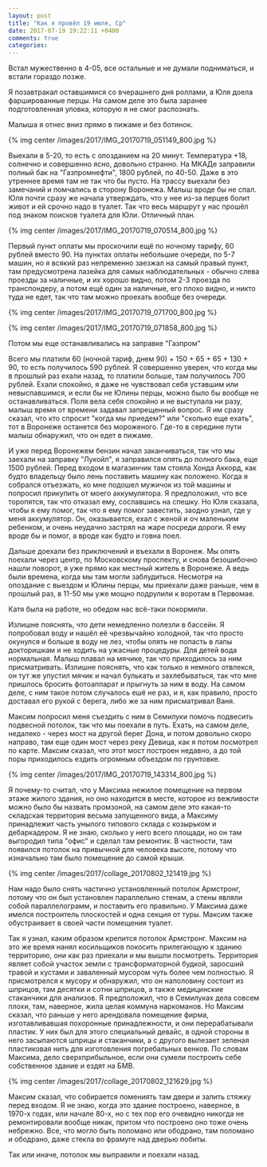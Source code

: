```yaml
---
layout: post
title: "Как я провёл 19 июля, Ср"
date: 2017-07-19 19:22:11 +0400
comments: true
categories: 
---
```

Встал мужественно в 4-05, все остальные и не думали подниматься, и встали гораздо позже.

Я позавтракал оставшимися со вчерашнего дня роллами, а Юля доела фаршированные перцы. На самом деле это была заранее подготовленная уловка, которую я не смог распознать.

Малыша я отнес вниз прямо в пижаме и без ботинок. 

{% img center /images/2017/IMG_20170719_051149_800.jpg %}

Выехали в 5-20, то есть с опозданием на 20 минут. Температура +18, солнечно и совершенно ясно, довольно странно. На МКАДе заправили полный бак на "Газпромнефти", 1800 рублей, по 40-50. Даже в это утреннее время там не так что бы пусто. На трассу выехали без замечаний и помчались в сторону Воронежа. Малыш вроде бы не спал. Юля почти сразу же начала утверждать, что у нее из-за перцев болит живот и ей срочно надо в туалет. Так что весь маршрут у нас прошёл под знаком поисков туалета для Юли. Отличный план.

{% img center /images/2017/IMG_20170719_070514_800.jpg %}

Первый пункт оплаты мы проскочили ещё по ночному тарифу, 60 рублей вместо 90. На пунктах оплаты небольшие очереди, по 5-7 машин, но я всякий раз непременно заезжал на самый правый пункт, там предусмотрена лазейка для самых наблюдательных - обычно слева проезды за наличные, и их хорошо видно, потом 2-3 проезда по транспондеру, а потом ещё один за наличные, его плохо видно, и никто туда не едет, так что там можно проехать вообще без очереди.

{% img center /images/2017/IMG_20170719_071700_800.jpg %}

{% img center /images/2017/IMG_20170719_071858_800.jpg %}


Потом мы еще останавливались на заправке "Газпром"




Всего мы платили 60 (ночной тариф, днем 90) + 150 + 65 + 65 + 130 + 90, то есть получилось 590 рублей. Я совершенно уверен, что когда мы в прошлый раз ехали назад, то платили больше, там получилось 700 рублей. Ехали спокойно, я даже не чувствовал себя уставшим или невыспавшимся, и если бы не Юлины перцы, можно было бы вообще не останавливаться. Поля вела себя спокойно и не выступала ни разу, малыш время от времени задавал запрещенный вопрос. Я им сразу сказал, что кто спросит "когда мы приедем?" или "сколько еще ехать", тот в Воронеже останется без мороженого. Где-то в середине пути малыш обнаружил, что он едет в пижаме.

И уже перед Воронежем бензин начал заканчиваться, так что мы заехали на заправку "Лукойл", я заправился опять до полного бака, еще 1500 рублей. Перед входом в магазинчик там стояла Хонда Аккорд, как будто владельцу было лень поставить машину как положено. Когда я собрался отъезжать, ко мне подошел мужичок из той машины и попросил прикупить от моего аккумулятора. Я предположил, что все торопятся, так что отказал ему, сославшись на спешку. Но Юля сказала, чтобы я ему помог, так что я ему помог завестить, заодно узнал, где у меня аккумулятор. Он, оказывается, ехал с женой и оч маленьким ребенком, и очень неудачно застрял на жаре посреди дороги. Я ему вроде бы и помог, а вроде как будто и говна поел.  

Дальше доехали без приключений и въехали в Воронеж. Мы опять поехали через центр, по Московскому проспекту, и снова безошибочно нашли поворот, я уже прямо как местный житель в Воронеже. А ведь были времена, когда мы там могли заблудиться. Несмотря на опоздание с выездом и Юлины перцы, мы приехали даже раньше, чем в прошлый раз, в 11-50 мы уже мощно подрулили к воротам в Первомае.

Катя была на работе, но обедом нас всё-таки покормили. 

Излишне пояснять, что дети немедленно полезли в бассейн. Я попробовал воду и нашёл её чрезвычайно холодной, так что просто окунулся и больше в воду не лез, чтобы опять не попасть в лапы докторишкам и не ходить на ужасные процедуры. Для детей вода нормальная. Малыш плавал на мячике, так что приходилось за ним присматривать. Излишне пояснять, что как только я немного отвлекся, он тут же упустил мячик и начал булькать и захлебываться, так что мне пришлось бросить фотоаппарат и прыгнуть за ним в воду. На самом деле, с ним такое потом случалось ешё не раз, и я, как правило, просто доставал его рукой с берега, либо же за ним присматривал Ваня.

Максим попросил меня съездить с ним в Семилуки помочь подвесить подвесной потолок, так что мы поехали в путь. Ехать, на самом деле, недалеко - через мост на другой берег Дона, и потом довольно скоро направо, там еще один мост через реку Девица, как я потом посмотрел по карте. Максим сказал, что этот мост построен недавно, а до той поры приходилось ездить огромным объездом по грунтовке.

{% img center /images/2017/IMG_20170719_143314_800.jpg %}

Я почему-то считал, что у Максима нежилое помещение на первом этаже жилого здания, но оно находится в месте, которое из вежливости можно было бы назвать промзоной, на самом деле это какая-то складская территория весьма запущенного вида, а Максиму принадлежит часть унылого типового склада с козырьком и дебаркадером. Я не знаю, сколько у него всего площади, но он там выгородил типа "офис" и сделал там ремонтик. В частности, там появился потолок на привычной для человека высоте, потому что изначально там было помещение до самой крыши.

{% img center /images/2017/collage_20170802_121419.jpg %}

Нам надо было снять частично установленный потолок Армстронг, потому что он был установлен параллельно стенам, а стены являли собой параллелограмм, и поставить его правильно. У Максима даже имелся построитель плоскостей и одна секция от туры. Максим также обустраивает в своей части помещения туалет.

Так я узнал, каким образом крепится потолок Армстронг. Максим на это же время нанял косильщиков покосить прилегающую к зданию территорию, они как раз приехали и мы вышли посмотреть. Территория являет собой участок земли с трансформаторной будкой, заросший травой и кустами и заваленный мусором чуть более чем полностью. Я присмотрелся к мусору и обнаружил, что он наполовину состоит из шприцов, там десятки и сотни шприцов, а также медицинские стаканчики для анализов. Я предположил, что в Семилуках дела совсем плохи, там, наверное, жила целая коммуна наркоманов. Но Максим сказал, что раньше у него арендовала помещение фирма, изготавливавшая похоронные принадлежности, и они перерабатывали пластик. У них был для этого специальный девайс, в одной стороны в него засыпаются шприцы и стаканчики, а с другого вылезает зеленая пластиковая нить для изготовления погребальных венков. По словам Максима, дело сверхприбыльное, если они сумели построить себе собственное здание и ездят на БМВ.

{% img center /images/2017/collage_20170802_121629.jpg %}

Максим сказал, что собирается помениять там двери и залить стяжку перед входом. Я не знаю, когда это здание построено, наверное, в 1970-х годах, или начале 80-х, но с тех пор его очевидно никогда не ремонтировали вообще никак, притом что построено оно тоже очень небрежно. Все, что могло быть поломано или ободрано, там поломано и ободрано, даже стекла во фрамуге над дверью побиты.

Так или иначе, потолок мы выправили и поехали назад.